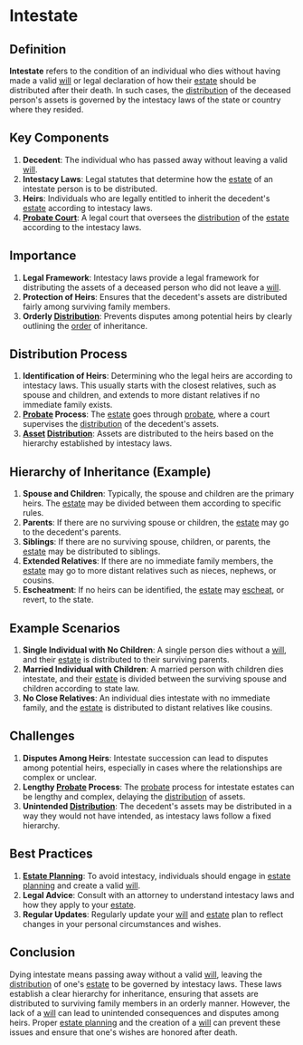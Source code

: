# Intestate

## Definition
**Intestate** refers to the condition of an individual who dies without having made a valid [will](../w/will.md) or legal declaration of how their [estate](../e/estate.md) should be distributed after their death. In such cases, the [distribution](../d/distribution.md) of the deceased person's assets is governed by the intestacy laws of the state or country where they resided.

## Key Components
1. **Decedent**: The individual who has passed away without leaving a valid [will](../w/will.md).
2. **Intestacy Laws**: Legal statutes that determine how the [estate](../e/estate.md) of an intestate person is to be distributed.
3. **Heirs**: Individuals who are legally entitled to inherit the decedent's [estate](../e/estate.md) according to intestacy laws.
4. **[Probate Court](../p/probate_court.md)**: A legal court that oversees the [distribution](../d/distribution.md) of the [estate](../e/estate.md) according to the intestacy laws.

## Importance
1. **Legal Framework**: Intestacy laws provide a legal framework for distributing the assets of a deceased person who did not leave a [will](../w/will.md).
2. **Protection of Heirs**: Ensures that the decedent's assets are distributed fairly among surviving family members.
3. **Orderly [Distribution](../d/distribution.md)**: Prevents disputes among potential heirs by clearly outlining the [order](../o/order.md) of inheritance.

## Distribution Process
1. **Identification of Heirs**: Determining who the legal heirs are according to intestacy laws. This usually starts with the closest relatives, such as spouse and children, and extends to more distant relatives if no immediate family exists.
2. **[Probate](../p/probate.md) Process**: The [estate](../e/estate.md) goes through [probate](../p/probate.md), where a court supervises the [distribution](../d/distribution.md) of the decedent's assets.
3. **[Asset](../a/asset.md) [Distribution](../d/distribution.md)**: Assets are distributed to the heirs based on the hierarchy established by intestacy laws.

## Hierarchy of Inheritance (Example)
1. **Spouse and Children**: Typically, the spouse and children are the primary heirs. The [estate](../e/estate.md) may be divided between them according to specific rules.
2. **Parents**: If there are no surviving spouse or children, the [estate](../e/estate.md) may go to the decedent's parents.
3. **Siblings**: If there are no surviving spouse, children, or parents, the [estate](../e/estate.md) may be distributed to siblings.
4. **Extended Relatives**: If there are no immediate family members, the [estate](../e/estate.md) may go to more distant relatives such as nieces, nephews, or cousins.
5. **Escheatment**: If no heirs can be identified, the [estate](../e/estate.md) may [escheat](../e/escheat.md), or revert, to the state.

## Example Scenarios
1. **Single Individual with No Children**: A single person dies without a [will](../w/will.md), and their [estate](../e/estate.md) is distributed to their surviving parents.
2. **Married Individual with Children**: A married person with children dies intestate, and their [estate](../e/estate.md) is divided between the surviving spouse and children according to state law.
3. **No Close Relatives**: An individual dies intestate with no immediate family, and the [estate](../e/estate.md) is distributed to distant relatives like cousins.

## Challenges
1. **Disputes Among Heirs**: Intestate succession can lead to disputes among potential heirs, especially in cases where the relationships are complex or unclear.
2. **Lengthy [Probate](../p/probate.md) Process**: The [probate](../p/probate.md) process for intestate estates can be lengthy and complex, delaying the [distribution](../d/distribution.md) of assets.
3. **Unintended [Distribution](../d/distribution.md)**: The decedent's assets may be distributed in a way they would not have intended, as intestacy laws follow a fixed hierarchy.

## Best Practices
1. **[Estate Planning](../e/estate_planning.md)**: To avoid intestacy, individuals should engage in [estate planning](../e/estate_planning.md) and create a valid [will](../w/will.md).
2. **Legal Advice**: Consult with an attorney to understand intestacy laws and how they apply to your [estate](../e/estate.md).
3. **Regular Updates**: Regularly update your [will](../w/will.md) and [estate](../e/estate.md) plan to reflect changes in your personal circumstances and wishes.

## Conclusion
Dying intestate means passing away without a valid [will](../w/will.md), leaving the [distribution](../d/distribution.md) of one's [estate](../e/estate.md) to be governed by intestacy laws. These laws establish a clear hierarchy for inheritance, ensuring that assets are distributed to surviving family members in an orderly manner. However, the lack of a [will](../w/will.md) can lead to unintended consequences and disputes among heirs. Proper [estate planning](../e/estate_planning.md) and the creation of a [will](../w/will.md) can prevent these issues and ensure that one's wishes are honored after death.

